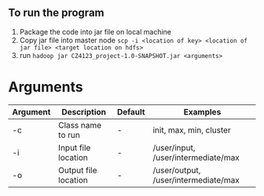 ## To run the program

1. Package the code into jar file on local machine
2. Copy jar file into master node `scp -i <location of key> <location of jar file> <target location on hdfs>`
3. run `hadoop jar CZ4123_project-1.0-SNAPSHOT.jar <arguments>`

# Arguments
| Argument | Description          | Default | Examples                             |
|----------|----------------------|---------|--------------------------------------|
| -c       | Class name to run    | -       | init, max, min, cluster              |
| -i       | Input file location  | -       | /user/input, /user/intermediate/max  |
| -o       | Output file location | -       | /user/output, /user/intermediate/max |

